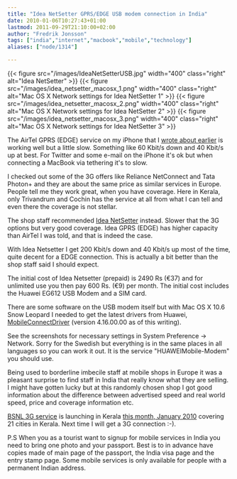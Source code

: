 ```yaml
---
title: "Idea NetSetter GPRS/EDGE USB modem connection in India"
date: 2010-01-06T10:27:43+01:00
lastmod: 2011-09-29T21:10:00+02:00
author: "Fredrik Jonsson"
tags: ["india","internet","macbook","mobile","technology"]
aliases: ["node/1314"]

---
```


{{< figure src="/images/IdeaNetSetterUSB.jpg" width="400" class="right" alt="Idea NetSetter" >}}
{{< figure src="/images/idea_netsetter_macosx_1.png" width="400" class="right" alt="Mac OS X Network settings for Idea NetSetter 1" >}}
{{< figure src="/images/idea_netsetter_macosx_2.png" width="400" class="right" alt="Mac OS X Network settings for Idea NetSetter 2" >}}
{{< figure src="/images/idea_netsetter_macosx_3.png" width="400" class="right" alt="Mac OS X Network settings for Idea NetSetter 3" >}}

The AirTel GPRS (EDGE) service on my iPhone that I [wrote about earlier](http://xdeb.org/node/1288) is working well but a little slow. Something like 60 Kbit/s down and 40 Kbit/s up at best. For Twitter and some e-mail on the iPhone it's ok but when connecting a MacBook via tethering it's to slow.

I checked out some of the 3G offers like Reliance NetConnect and Tata Photon+ and they are about the same price as similar services in Europe. People tell me they work great, when you have coverage. Here in Kerala, only Trivandrum and Cochin has the service at all from what I can tell and even there the coverage is not stellar.

The shop staff recommended [Idea NetSetter](http://www.ideacellular.com:80/IDEA.portal?_nfpb=true&_pageLabel=IDEA_Page_GPRS) instead. Slower that the 3G options but very good coverage. Idea GPRS (EDGE) has higher capacity than AirTel I was told, and that is indeed the case.

With Idea Netsetter I get 200 Kbit/s down and 40 Kbit/s up most of the time, quite decent for a EDGE connection. This is actually a bit better than the shop staff said I should expect.

The initial cost of Idea Netsetter (prepaid) is 2490 Rs (€37) and for unlimited use you then pay 600 Rs. (€9) per month. The initial cost includes the Huawei EG612 USB Modem and a SIM card.

There are some software on the USB modem itself but with Mac OS X 10.6 Snow Leopard I needed to get the latest drivers from Huawei, [MobileConnectDriver](http://www.huaweidevice.com/resource/mini/200910149695/testmobile1014/index.html?directoryId=3874&treeId=0) (version 4.16.00.00 as of this writing).

See the screenshots for necessary settings in System Preference -> Network. Sorry for the Swedish but everything is in the same places in all languages so you can work it out. It is the service "HUAWEIMobile-Modem" you should use.

Being used to borderline imbecile staff at mobile shops in Europe it was a pleasant surprise to find staff in India that really know what they are selling. I might have gotten lucky but at this randomly chosen shop I got good information about the difference between advertised speed and real world speed, price and coverage information etc.

[BSNL 3G service](http://bsnl.in/service/3G/3GHomepage.htm) is launching in Kerala [this month, January 2010](http://www.dnaindia.com/money/report_bsnl-to-launch-3g-services-in-kerala-from-january-4_1330161) covering 21 cities in Kerala. Next time I will get a 3G connection :-).

P.S When you as a tourist want to signup for mobile services in India you need to bring one photo and your passport. Best is to in advance have copies made of main page of the passport, the India visa page and the entry stamp page. Some mobile services is only available for people with a permanent Indian address.

